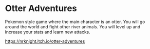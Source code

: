 # Otter Adventures

Pokemon style game where the main character is an otter. You will go around the world and fight other river animals. You will level up and increase your stats and learn new attacks.


https://nrknight.itch.io/otter-adventures
